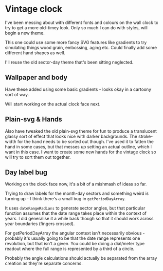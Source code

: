 Vintage clock
=============

I've been messing about with different fonts and colours on the wall clock to try to get a more old-timey look.
Only so much I can do with styles, will begin a new theme.

This one could use some more fancy SVG features like gradients to try simulating things wood grain, embossing, aging etc.
Could finally add some different hand shapes as well.

I'll reuse the old sector-day theme that's been sitting neglected.

Wallpaper and body
------------------
Have these added using some basic gradients - looks okay in a cartoony sort of way.

Will start working on the actual clock face next.


Plain-svg & Hands
-----------------
Also have tweaked the old plain-svg theme for fun to produce a translucent glassy sort of effect that looks nice with darker backgrounds.
The stroke-width for the hand needs to be sorted out though.
I've used it to fatten the hand in some cases, but that messes up setting an actual outline, which I want in this case.
I want to create some new hands for the vintage clock so will try to sort them out together.


Day label bug
-------------

Working on the clock face now, it's a bit of a mishmash of ideas so far.

Trying to draw labels for the month-day sectors and something weird is turning up - I think there's a small bug in `getPeriodDayArray`.

It uses `dateRangeRadians` to generate sector angles, but that particular function assumes that the date range takes place within the context of years.
I did generalise it a while back though so that it should work across year boundaries (fingers crossed).

For getPeriodDayArray the angular context isn't necessarily obvious - probably it's usually going to be that the date range represents one revolution, but that isn't a given.
You could be doing a dial/meter type readout where the full range is represented by a third of a circle.

Probably the angle calculations should actually be separated from the array creation as they're separate concerns.




